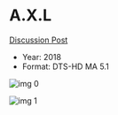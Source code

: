 # A.X.L

[Discussion Post](https://www.avsforum.com/threads/bass-eq-for-filtered-movies.2995212/post-57351146)

* Year: 2018
* Format: DTS-HD MA 5.1

![img 0](https://i.imgur.com/Htjiids.jpg)

![img 1](https://i.imgur.com/McNOrgt.jpg)

